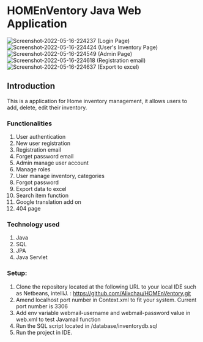 # HOMEnVentory Java Web Application

<img src="https://i.ibb.co/DwjmKFH/Screenshot-2022-05-16-224237.png" alt="Screenshot-2022-05-16-224237" border="0">
(Login Page)

<img src="https://i.ibb.co/f1JsK1p/Screenshot-2022-05-16-224424.png" alt="Screenshot-2022-05-16-224424" border="0">
(User's Inventory Page)

<img src="https://i.ibb.co/80b1bd3/Screenshot-2022-05-16-224549.png" alt="Screenshot-2022-05-16-224549" border="0">
(Admin Page)

<img src="https://i.ibb.co/vDyFHRP/Screenshot-2022-05-16-224618.png" alt="Screenshot-2022-05-16-224618" border="0">
(Registration email)

<img src="https://i.ibb.co/X5WthLr/Screenshot-2022-05-16-224637.png" alt="Screenshot-2022-05-16-224637" border="0">
(Export to excel)

## Introduction

This is a application for Home inventory management, it allows users to add, delete, edit their inventory.

### Functionalities

1. User authentication
2. New user registration
3. Registration email
4. Forget password email
5. Admin manage user account
6. Manage roles
7. User manage inventory, categories
8. Forgot password
9. Export data to excel 
10. Search item function 
11. Google translation add on
12. 404 page

### Technology used

1. Java
2. SQL
3. JPA
4. Java Servlet

### Setup: 

1. Clone the repository located at the following URL to your local IDE such as Netbeans, intelliJ. : 
https://github.com/Alixchau/HOMEnVentory.git
2. Amend localhost port number in Context.xml to fit your system. Current port number is 3306
3. Add env variable webmail-username and webmail-password value in web.xml to test Javamail function
4. Run the SQL script located in /database/inventorydb.sql 
5. Run the project in IDE. 


